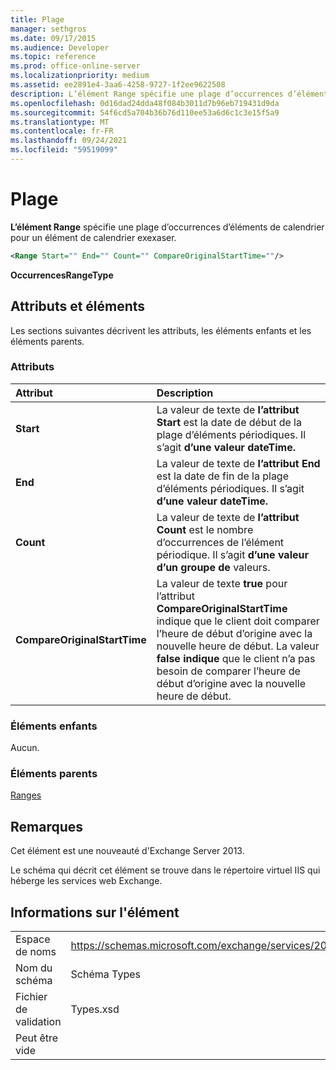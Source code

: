 ```yaml
---
title: Plage
manager: sethgros
ms.date: 09/17/2015
ms.audience: Developer
ms.topic: reference
ms.prod: office-online-server
ms.localizationpriority: medium
ms.assetid: ee2891e4-3aa6-4258-9727-1f2ee9622508
description: L’élément Range spécifie une plage d’occurrences d’éléments de calendrier pour un élément de calendrier exexaser.
ms.openlocfilehash: 0d16dad24dda48f084b3011d7b96eb719431d9da
ms.sourcegitcommit: 54f6cd5a704b36b76d110ee53a6d6c1c3e15f5a9
ms.translationtype: MT
ms.contentlocale: fr-FR
ms.lasthandoff: 09/24/2021
ms.locfileid: "59519099"
---
```

# <a name="range"></a>Plage

**L’élément Range** spécifie une plage d’occurrences d’éléments de calendrier pour un élément de calendrier exexaser. 
  
```XML
<Range Start="" End="" Count="" CompareOriginalStartTime=""/>
```

 **OccurrencesRangeType**
## <a name="attributes-and-elements"></a>Attributs et éléments

Les sections suivantes décrivent les attributs, les éléments enfants et les éléments parents.
  
### <a name="attributes"></a>Attributs

|**Attribut**|**Description**|
|:-----|:-----|
|**Start** <br/> |La valeur de texte de **l’attribut Start** est la date de début de la plage d’éléments périodiques. Il s’agit **d’une valeur dateTime.**  <br/> |
|**End** <br/> |La valeur de texte de **l’attribut End** est la date de fin de la plage d’éléments périodiques. Il s’agit **d’une valeur dateTime.**  <br/> |
|**Count** <br/> |La valeur de texte de **l’attribut Count** est le nombre d’occurrences de l’élément périodique. Il s’agit **d’une valeur d’un groupe de** valeurs.  <br/> |
|**CompareOriginalStartTime** <br/> |La valeur de texte **true** pour l’attribut **CompareOriginalStartTime** indique que le client doit comparer l’heure de début d’origine avec la nouvelle heure de début. La valeur **false indique** que le client n’a pas besoin de comparer l’heure de début d’origine avec la nouvelle heure de début.  <br/> |
   
### <a name="child-elements"></a>Éléments enfants

Aucun.
  
### <a name="parent-elements"></a>Éléments parents

[Ranges](ranges.md)
  
## <a name="remarks"></a>Remarques

Cet élément est une nouveauté d'Exchange Server 2013.
  
Le schéma qui décrit cet élément se trouve dans le répertoire virtuel IIS qui héberge les services web Exchange.
  
## <a name="element-information"></a>Informations sur l'élément

|||
|:-----|:-----|
|Espace de noms  <br/> |https://schemas.microsoft.com/exchange/services/2006/types  <br/> |
|Nom du schéma  <br/> |Schéma Types  <br/> |
|Fichier de validation  <br/> |Types.xsd  <br/> |
|Peut être vide  <br/> ||
   

